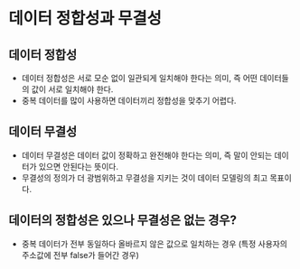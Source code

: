 # 데이터 정합성과 무결성
## 데이터 정합성
- 데이터 정합성은 서로 모순 없이 일관되게 일치해야 한다는 의미, 즉 어떤 데이터들의 값이 서로 일치해야 한다.
- 중복 데이터를 많이 사용하면 데이터끼리 정합성을 맞추기 어렵다.

## 데이터 무결성
- 데이터 무결성은 데이터 값이 정확하고 완전해야 한다는 의미, 즉 말이 안되는 데이터가 있으면 안된다는 뜻이다.
- 무결성의 정의가 더 광범위하고 무결성을 지키는 것이 데이터 모델링의 최고 목표이다.


## 데이터의 정합성은 있으나 무결성은 없는 경우?
- 중복 데이터가 전부 동일하다 올바르지 않은 값으로 일치하는 경우
  (특정 사용자의 주소값에 전부 false가 들어간 경우)
